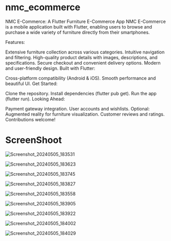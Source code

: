 # nmc_ecommerce

NMC E-Commerce: A Flutter Furniture E-Commerce App
NMC E-Commerce is a mobile application built with Flutter, enabling users to browse and purchase a wide variety of furniture directly from their smartphones.

Features:

Extensive furniture collection across various categories.
Intuitive navigation and filtering.
High-quality product details with images, descriptions, and specifications.
Secure checkout and convenient delivery options.
Modern and user-friendly design.
Built with Flutter:

Cross-platform compatibility (Android & iOS).
Smooth performance and beautiful UI.
Get Started:

Clone the repository.
Install dependencies (flutter pub get).
Run the app (flutter run).
Looking Ahead:

Payment gateway integration.
User accounts and wishlists.
Optional: Augmented reality for furniture visualization.
Customer reviews and ratings.
Contributions welcome!

# ScreenShoot
![Screenshot_20240505_183531](https://github.com/ashikpaul97/Nmc_Ecommerce_app/assets/140520918/369f2e8f-de62-415d-873b-d93b482dff4b)

![Screenshot_20240505_183623](https://github.com/ashikpaul97/Nmc_Ecommerce_app/assets/140520918/11168f0d-860a-4a69-9f79-1b9b9876ca8e)

![Screenshot_20240505_183745](https://github.com/ashikpaul97/Nmc_Ecommerce_app/assets/140520918/00c5e4db-9945-4131-8e76-895904caabf7)

![Screenshot_20240505_183827](https://github.com/ashikpaul97/Nmc_Ecommerce_app/assets/140520918/f86a6144-8068-4103-8682-1d1f9d992764)

![Screenshot_20240505_183558](https://github.com/ashikpaul97/Nmc_Ecommerce_app/assets/140520918/cda67c62-15aa-443c-871f-e17bd7c002b2)

![Screenshot_20240505_183905](https://github.com/ashikpaul97/Nmc_Ecommerce_app/assets/140520918/5d913d3d-5afd-4c11-ab39-c6f51db5bc30) 

![Screenshot_20240505_183922](https://github.com/ashikpaul97/Nmc_Ecommerce_app/assets/140520918/f00a0282-79e3-41b4-a76b-2192616fe3e0)

![Screenshot_20240505_184002](https://github.com/ashikpaul97/Nmc_Ecommerce_app/assets/140520918/8bd9da3a-2046-41e6-b43b-79acd232f0eb)

![Screenshot_20240505_184029](https://github.com/ashikpaul97/Nmc_Ecommerce_app/assets/140520918/8cf79799-ffe3-4077-9efd-da2334fc81a7)

